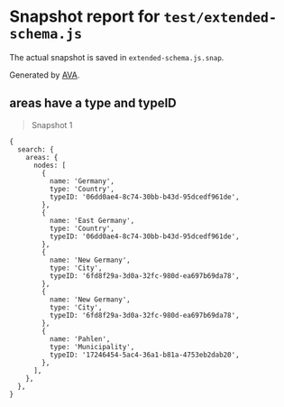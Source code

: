 # Snapshot report for `test/extended-schema.js`

The actual snapshot is saved in `extended-schema.js.snap`.

Generated by [AVA](https://ava.li).

## areas have a type and typeID

> Snapshot 1

    {
      search: {
        areas: {
          nodes: [
            {
              name: 'Germany',
              type: 'Country',
              typeID: '06dd0ae4-8c74-30bb-b43d-95dcedf961de',
            },
            {
              name: 'East Germany',
              type: 'Country',
              typeID: '06dd0ae4-8c74-30bb-b43d-95dcedf961de',
            },
            {
              name: 'New Germany',
              type: 'City',
              typeID: '6fd8f29a-3d0a-32fc-980d-ea697b69da78',
            },
            {
              name: 'New Germany',
              type: 'City',
              typeID: '6fd8f29a-3d0a-32fc-980d-ea697b69da78',
            },
            {
              name: 'Pahlen',
              type: 'Municipality',
              typeID: '17246454-5ac4-36a1-b81a-4753eb2dab20',
            },
          ],
        },
      },
    }
